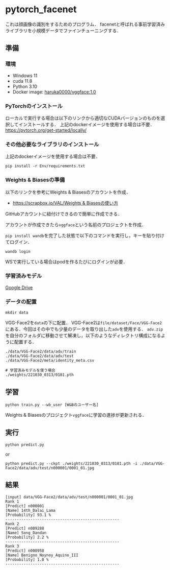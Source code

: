 # pytorch_facenet
これは顔画像の識別をするためのプログラム．
facenetと呼ばれる事前学習済みライブラリを小規模データでファインチューニングする．

## 準備
### 環境
- Windows 11
- cuda 11.8
- Python 3.10
- Docker image: [haruka0000/vggface:1.0](https://hub.docker.com/layers/haruka0000/vggface/1.0/images/sha256-c7c0207b62c812df96b3c3202ba9e7ace167c4f76be6257c52c16f9d40dd85cf?context=repo)

### PyTorchのインストール
ローカルで実行する場合は以下のリンクから適切なCUDAバージョンのものを選択してインストールする．
上記のdockerイメージを使用する場合は不要．
https://pytorch.org/get-started/locally/

### その他必要なライブラリのインストール
上記のdockerイメージを使用する場合は不要．
```
pip install -r Env/requirements.txt
```

### Weights & Biasesの準備
以下のリンクを参考にWeights & Biasesのアカウントを作成．
- [https://scrapbox.io/VAL/Weights & Biasesの使い方](https://scrapbox.io/VAL/Weights_&_Biases%E3%81%AE%E4%BD%BF%E3%81%84%E6%96%B9)

GitHubアカウントに紐付けできるので簡単に作成できる．

アカウントが作成できたら`vggface`という名前のプロジェクトを作成．

`pip install wandb`を完了した状態で以下のコマンドを実行し，キーを貼り付けてログイン．
```
wandb login
```
WSで実行している場合はpodを作るたびにログインが必要．


### 学習済みモデル
[Google Drive](https://drive.google.com/drive/folders/1-RLHrneywDEXiDUi1EidlQFSpfwFX9KA?usp=sharing)

### データの配置
```
mkdir data
```
VGG-Face2を`data`の下に配置．
VGG-Face2は`file/dataset/Face/VGG-Face2`にある．今回はその中でも少量のデータを取り出した`adv`を使用する．
`adv.zip`を自分のフォルダに移動させて解凍し，以下のようなディレクトリ構成になるように配置する．
```
./data/VGG-Face2/data/adv/train
./data/VGG-Face2/data/adv/test
./data/VGG-Face2/meta/identity_meta.csv

# 学習済みモデルを使う場合
./weights/221030_0313/0181.pth
```

## 学習
```
python train.py --wb_user [W&Bのユーザー名]
```
Weights & Biasesのプロジェクト`vggface`に学習の進捗が更新される．

## 実行
```
python predict.py
```
or
```
python predict.py --ckpt ./weights/221030_0313/0181.pth -i ./data/VGG-Face2/data/adv/test/n000001/0001_01.jpg
```

## 結果
```
[input] data/VGG-Face2/data/adv/test/n000001/0001_01.jpg
Rank 1
[Predict] n000001
[Name] 14th_Dalai_Lama
[Probability] 93.1 %
--------------------------------------------------
Rank 2
[Predict] n009288
[Name] Song_Dandan
[Probability] 2.2 %
--------------------------------------------------
Rank 3
[Predict] n000958
[Name] Benigno_Noynoy_Aquino_III
[Probability] 1.0 %
--------------------------------------------------
```
